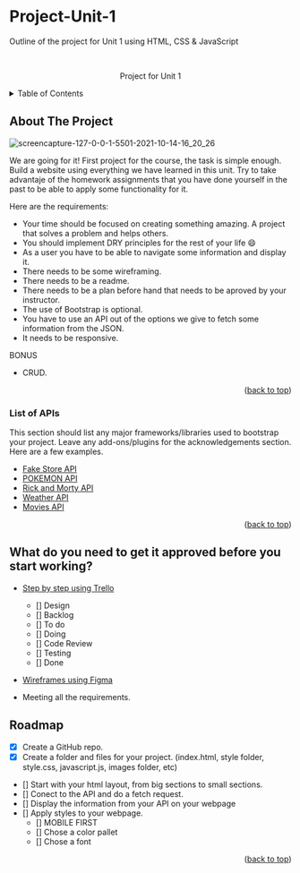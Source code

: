 # Project-Unit-1
Outline of the project for Unit 1 using HTML, CSS &amp; JavaScript





<!-- PROJECT LOGO -->
<br />
<div align="center">
  <p align="center">
    Project for Unit 1
    <br />
  </p>
</div>



<!-- TABLE OF CONTENTS -->
<details>
  <summary>Table of Contents</summary>
  <ol>
    <li>
      <a href="#about-the-project">About The Project</a>
      <ul>
        <li><a href="#built-with">Built With</a></li>
      </ul>
    </li>
    <li>
      <a href="#getting-started">Getting Started</a>
      <ul>
        <li><a href="#prerequisites">Prerequisites</a></li>
        <li><a href="#installation">Installation</a></li>
      </ul>
    </li>
    <li><a href="#usage">Usage</a></li>
    <li><a href="#roadmap">Roadmap</a></li>
    <li><a href="#contributing">Contributing</a></li>
    <li><a href="#license">License</a></li>
    <li><a href="#contact">Contact</a></li>
    <li><a href="#acknowledgments">Acknowledgments</a></li>
  </ol>
</details>



<!-- ABOUT THE PROJECT -->
## About The Project

![screencapture-127-0-0-1-5501-2021-10-14-16_20_26](https://user-images.githubusercontent.com/63668672/137325603-26533686-071a-45a0-8239-2dec3ef6daab.png)

We are going for it! First project for the course, the task is simple enough. Build a website using everything we have learned in this unit. Try to take advantaje of the homework assignments that you have done yourself in the past to be able to apply some functionality for it.

Here are the requirements:
* Your time should be focused on creating something amazing. A project that solves a problem and helps others.
* You should implement DRY principles for the rest of your life :smile:
* As a user you have to be able to navigate some information and display it.
* There needs to be some wireframing.
* There needs to be a readme.
* There needs to be a plan before hand that needs to be aproved by your instructor.
* The use of Bootstrap is optional.
* You have to use an API out of the options we give to fetch some information from the JSON.
* It needs to be responsive.

BONUS
* CRUD.


<p align="right">(<a href="#top">back to top</a>)</p>



### List of APIs

This section should list any major frameworks/libraries used to bootstrap your project. Leave any add-ons/plugins for the acknowledgements section. Here are a few examples.

* [Fake Store API](https://fakestoreapi.com/docs)
* [POKEMON API](https://pokeapi.co/)
* [Rick and Morty API](https://rickandmortyapi.com/)
* [Weather API](https://rapidapi.com/community/api/open-weather-map)
* [Movies API](https://developer.nytimes.com/docs/movie-reviews-api/1/overview)

<p align="right">(<a href="#top">back to top</a>)</p>


<!-- ROADMAP -->
## What do you need to get it approved before you start working?

- [Step by step using Trello](https://trello.com/es)
    - [] Design
    - [] Backlog
    - [] To do
    - [] Doing
    - [] Code Review
    - [] Testing
    - [] Done

- [Wireframes using Figma](https://www.figma.com/files/search?model_type=files&fuid=910903139620418288)
- Meeting all the requirements.

<!-- ROADMAP -->
## Roadmap

- [x] Create a GitHub repo.
- [x] Create a folder and files for your project. (index.html, style folder, style.css, javascript.js, images folder, etc)
- [] Start with your html layout, from big sections to small sections.
- [] Conect to the API and do a fetch request.
- [] Display the information from your API on your webpage
- [] Apply styles to your webpage.
    - [] MOBILE FIRST
    - [] Chose a color pallet
    - [] Chose a font

<p align="right">(<a href="#top">back to top</a>)</p>

